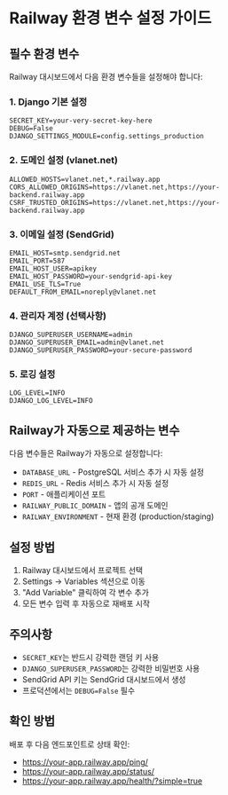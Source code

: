 # Railway 환경 변수 설정 가이드

## 필수 환경 변수

Railway 대시보드에서 다음 환경 변수들을 설정해야 합니다:

### 1. Django 기본 설정
```env
SECRET_KEY=your-very-secret-key-here
DEBUG=False
DJANGO_SETTINGS_MODULE=config.settings_production
```

### 2. 도메인 설정 (vlanet.net)
```env
ALLOWED_HOSTS=vlanet.net,*.railway.app
CORS_ALLOWED_ORIGINS=https://vlanet.net,https://your-backend.railway.app
CSRF_TRUSTED_ORIGINS=https://vlanet.net,https://your-backend.railway.app
```

### 3. 이메일 설정 (SendGrid)
```env
EMAIL_HOST=smtp.sendgrid.net
EMAIL_PORT=587
EMAIL_HOST_USER=apikey
EMAIL_HOST_PASSWORD=your-sendgrid-api-key
EMAIL_USE_TLS=True
DEFAULT_FROM_EMAIL=noreply@vlanet.net
```

### 4. 관리자 계정 (선택사항)
```env
DJANGO_SUPERUSER_USERNAME=admin
DJANGO_SUPERUSER_EMAIL=admin@vlanet.net
DJANGO_SUPERUSER_PASSWORD=your-secure-password
```

### 5. 로깅 설정
```env
LOG_LEVEL=INFO
DJANGO_LOG_LEVEL=INFO
```

## Railway가 자동으로 제공하는 변수

다음 변수들은 Railway가 자동으로 설정합니다:

- `DATABASE_URL` - PostgreSQL 서비스 추가 시 자동 설정
- `REDIS_URL` - Redis 서비스 추가 시 자동 설정
- `PORT` - 애플리케이션 포트
- `RAILWAY_PUBLIC_DOMAIN` - 앱의 공개 도메인
- `RAILWAY_ENVIRONMENT` - 현재 환경 (production/staging)

## 설정 방법

1. Railway 대시보드에서 프로젝트 선택
2. Settings → Variables 섹션으로 이동
3. "Add Variable" 클릭하여 각 변수 추가
4. 모든 변수 입력 후 자동으로 재배포 시작

## 주의사항

- `SECRET_KEY`는 반드시 강력한 랜덤 키 사용
- `DJANGO_SUPERUSER_PASSWORD`는 강력한 비밀번호 사용
- SendGrid API 키는 SendGrid 대시보드에서 생성
- 프로덕션에서는 `DEBUG=False` 필수

## 확인 방법

배포 후 다음 엔드포인트로 상태 확인:

- https://your-app.railway.app/ping/
- https://your-app.railway.app/status/
- https://your-app.railway.app/health/?simple=true